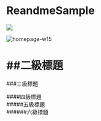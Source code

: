 # ReandmeSample
[![](https://play.google.com/intl/en_us/badges/images/generic/en_badge_web_generic.png?hl=zh-tw)](https://play.google.com/store/apps/details?id=com.sean.green)

![homepage-w15](https://user-images.githubusercontent.com/77279829/123379682-0f7a2680-d5c1-11eb-9761-3fad81611e56.png)





##二級標題
====
###三級標題  

####四級標題  
#####五級標題  
######六級標題  
